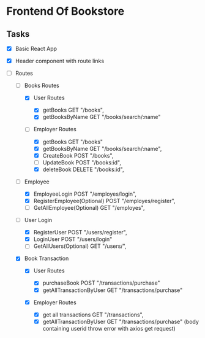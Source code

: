 # Frontend Of Bookstore

## Tasks

- [x] Basic React App

- [x] Header component with route links

- [ ] Routes

  - [ ] Books Routes

    - [x] User Routes

      - [x] getBooks GET "/books",
      - [x] getBooksByName GET "/books/search/:name"

    - [ ] Employer Routes

      - [x] getBooks GET "/books"
      - [x] getBooksByName GET "/books/search/:name",
      - [x] CreateBook POST "/books",
      - [ ] UpdateBook POST "/books:id",
      - [x] deleteBook DELETE "/books:id",

  - [ ] Employee

    - [x] EmployeeLogin POST "/employes/login",
    - [x] RegisterEmployee(Optional) POST "/employes/register",
    - [ ] GetAllEmployee(Optional) GET "/employes",

  - [ ] User Login

    - [x] RegisterUser POST "/users/register",
    - [x] LoginUser POST "/users/login"
    - [ ] GetAllUsers(Optional) GET "/users/",

  - [x] Book Transaction

    - [x] User Routes

      - [x] purchaseBook POST "/transactions/purchase"
      - [x] getAllTransactionByUser GET "/transactions/purchase"

    - [x] Employer Routes

      - [x] get all transactions GET "/transactions",
      - [x] getAllTransactionByUser GET "/transactions/purchase" (body containing userid throw error with axios get request)
